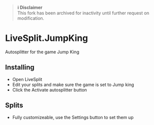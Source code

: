 > **ℹ️ Disclaimer**
<br>This fork has been archived for inactivity until further request on modification.

# LiveSplit.JumpKing
Autosplitter for the game Jump King

## Installing
  - Open LiveSplit
  - Edit your splits and make sure the game is set to Jump king
  - Click the Activate autosplitter button

## Splits
  - Fully customizeable, use the Settings button to set them up
